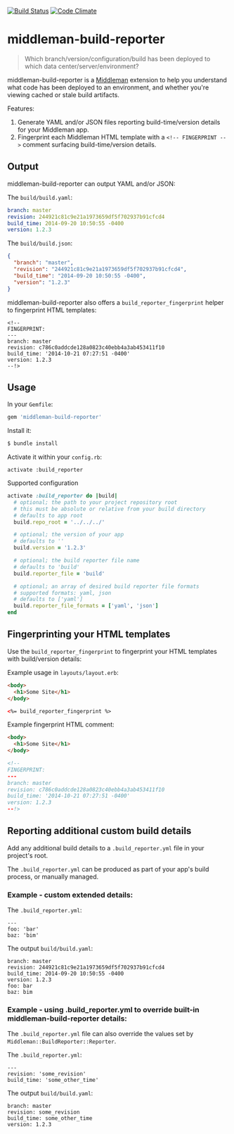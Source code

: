[![Build Status](https://travis-ci.org/mdb/middleman-build-reporter.svg?branch=master)](https://travis-ci.org/mdb/middleman-build-reporter)
[![Code Climate](https://codeclimate.com/github/mdb/middleman-build-reporter/badges/gpa.svg)](https://codeclimate.com/github/mdb/middleman-build-reporter)

# middleman-build-reporter

> Which branch/version/configuration/build has been
> deployed to which data center/server/environment?

middleman-build-reporter is a [Middleman](http://middlemanapp.com) extension
to help you understand what code has been deployed to an environment, and
whether you're viewing cached or stale build artifacts.

Features:

1. Generate YAML and/or JSON files reporting build-time/version details for your Middleman app.
2. Fingerprint each Middleman HTML template with a `<!-- FINGERPRINT -->` comment surfacing build-time/version details.

## Output

middleman-build-reporter can output YAML and/or JSON:

The `build/build.yaml`:

```yaml
branch: master
revision: 244921c81c9e21a1973659df5f702937b91cfcd4
build_time: 2014-09-20 10:50:55 -0400
version: 1.2.3
```

The `build/build.json`:

```json
{
  "branch": "master",
  "revision": "244921c81c9e21a1973659df5f702937b91cfcd4",
  "build_time": "2014-09-20 10:50:55 -0400",
  "version": "1.2.3"
}
```

middleman-build-reporter also offers a `build_reporter_fingerprint` helper to fingerprint HTML templates:

```
<!--
FINGERPRINT:
---
branch: master
revision: c786c0addcde128a0823c40ebb4a3ab453411f10
build_time: '2014-10-21 07:27:51 -0400'
version: 1.2.3
--!>
```

## Usage

In your `Gemfile`:

```ruby
gem 'middleman-build-reporter'
```

Install it:

```bash
$ bundle install
```

Activate it within your `config.rb`:

```
activate :build_reporter
```

Supported configuration

```ruby
activate :build_reporter do |build|
  # optional; the path to your project repository root
  # this must be absolute or relative from your build directory
  # defaults to app root
  build.repo_root = '../../../'

  # optional; the version of your app
  # defaults to ''
  build.version = '1.2.3'

  # optional; the build reporter file name
  # defaults to 'build'
  build.reporter_file = 'build'

  # optional; an array of desired build reporter file formats
  # supported formats: yaml, json
  # defaults to ['yaml']
  build.reporter_file_formats = ['yaml', 'json']
end
```

## Fingerprinting your HTML templates

Use the `build_reporter_fingerprint` to fingerprint your HTML templates with build/version details:

Example usage in `layouts/layout.erb`:

```html
<body>
  <h1>Some Site</h1>
</body>

<%= build_reporter_fingerprint %>
```

Example fingerprint HTML comment:

```html
<body>
  <h1>Some Site</h1>
</body>

<!--
FINGERPRINT:
---
branch: master
revision: c786c0addcde128a0823c40ebb4a3ab453411f10
build_time: '2014-10-21 07:27:51 -0400'
version: 1.2.3
--!>
```

## Reporting additional custom build details

Add any additional build details to a `.build_reporter.yml` file in your project's root.

The `.build_reporter.yml` can be produced as part of your app's build process, or manually managed.

### Example - custom extended details:

The `.build_reporter.yml`:

```
---
foo: 'bar'
baz: 'bim'
```

The output `build/build.yaml`:

```
branch: master
revision: 244921c81c9e21a1973659df5f702937b91cfcd4
build_time: 2014-09-20 10:50:55 -0400
version: 1.2.3
foo: bar
baz: bim
```

### Example - using .build_reporter.yml to override built-in middleman-build-reporter details:

The `.build_reporter.yml` file can also override the values set by `Middleman::BuildReporter::Reporter`.

The `.build_reporter.yml`:

```
---
revision: 'some_revision'
build_time: 'some_other_time'
```

The output `build/build.yaml`:

```
branch: master
revision: some_revision
build_time: some_other_time
version: 1.2.3
```
